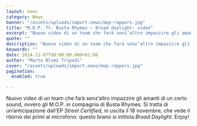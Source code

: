 ```yaml
---
layout: news
category: News
banner: "/assets/uploads/import.news/mop-rappers.jpg"
title: "M.O.P. ft. Busta Rhymes – Broad daylight: video"
excerpt: "Nuovo video di un team che farà senz’altro impazzire gli amanti di un certo sound, ovvero gli M.O.P. in compagnia di Busta Rhymes. Si tratta di un’anticipazione dall’EP Street Certified, in uscita il 18 novembre, che vede il ritorno dei primi al microfono: questo brano si intitola Broad Daylight. Enjoy!"
quote: ""
description: "Nuovo video di un team che farà senz’altro impazzire gli amanti di un certo sound, ovvero gli M.O.P. in compagnia di Busta Rhymes. Si tratta di un’anticipazione dall’EP Street Certified, in uscita il 18 novembre, che vede il ritorno dei primi al microfono: questo brano si intitola Broad Daylight. Enjoy!"
keywords: ""
date: 2014-11-07T00:00:00.000+01:00
author: "Marta Blumi Tripodi"
cover: "/assets/uploads/import.news/mop-rappers.jpg"
pagination:
  enabled: true

---
```


[](https://hotmc.com/wp-content/uploads/2014/11/mop-rappers.jpg)

Nuovo video di un team che farà senz’altro impazzire gli amanti di un certo sound, ovvero gli M.O.P. in compagnia di Busta Rhymes. Si tratta di un’anticipazione dall’EP _Street Certified_, in uscita il 18 novembre, che vede il ritorno dei primi al microfono: questo brano si intitola _Broad Daylight_. Enjoy!